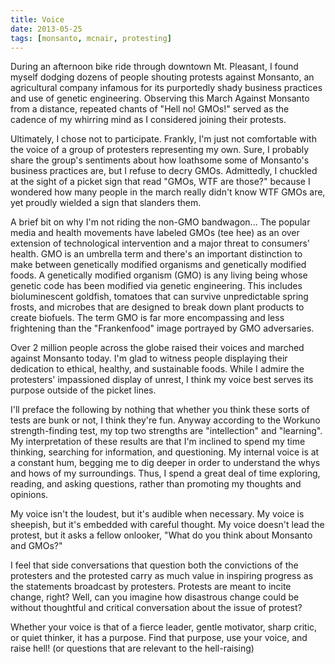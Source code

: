 ```yaml
---
title: Voice
date: 2013-05-25
tags: [monsanto, mcnair, protesting]
---
```


During an afternoon bike ride through downtown Mt. Pleasant, I found myself
dodging dozens of people shouting protests against Monsanto, an agricultural
company infamous for its purportedly shady business practices and use of genetic
engineering. Observing this March Against Monsanto from a distance, repeated
chants of "Hell no! GMOs!" served as the cadence of my whirring mind as I
considered joining their protests.

Ultimately, I chose not to participate. Frankly, I'm just not comfortable with
the voice of a group of protesters representing my own. Sure, I probably share
the group's sentiments about how loathsome some of Monsanto's business practices
are, but I refuse to decry GMOs. Admittedly, I chuckled at the sight of a picket
sign that read "GMOs, WTF are those?" because I wondered how many people in the
march really didn't know WTF GMOs are, yet proudly wielded a sign that slanders
them.

A brief bit on why I'm not riding the non-GMO bandwagon... The popular media and
health movements have labeled GMOs (tee hee) as an over extension of
technological intervention and a major threat to consumers' health. GMO is an
umbrella term and there's an important distinction to make between genetically
modified organisms and genetically modified foods. A genetically modified
organism (GMO) is any living being whose genetic code has been modified via
genetic engineering. This includes bioluminescent goldfish, tomatoes that can
survive unpredictable spring frosts, and microbes that are designed to break
down plant products to create biofuels. The term GMO is far more encompassing
and less frightening than the "Frankenfood" image portrayed by GMO adversaries.

Over 2 million people across the globe raised their voices and marched against
Monsanto today. I'm glad to witness people displaying their dedication to
ethical, healthy, and sustainable foods. While I admire the protesters'
impassioned display of unrest, I think my voice best serves its purpose outside
of the picket lines.

I'll preface the following by nothing that whether you think these sorts of
tests are bunk or not, I think they're fun. Anyway according to the Workuno
strength-finding test, my top two strengths are "intellection" and "learning".
My interpretation of these results are that I'm inclined to spend my time
thinking, searching for information, and questioning. My internal voice is at a
constant hum, begging me to dig deeper in order to understand the whys and hows
of my surroundings. Thus, I spend a great deal of time exploring, reading, and
asking questions, rather than promoting my thoughts and opinions.

My voice isn't the loudest, but it's audible when necessary. My voice is
sheepish, but it's embedded with careful thought. My voice doesn't lead the
protest, but it asks a fellow onlooker, "What do you think about Monsanto and
GMOs?"

I feel that side conversations that question both the convictions of the
protesters and the protested carry as much value in inspiring progress as the
statements broadcast by protesters. Protests are meant to incite change, right?
Well, can you imagine how disastrous change could be without thoughtful and
critical conversation about the issue of protest?

Whether your voice is that of a fierce leader, gentle motivator, sharp critic,
or quiet thinker, it has a purpose. Find that purpose, use your voice, and raise
hell! (or questions that are relevant to the hell-raising)
